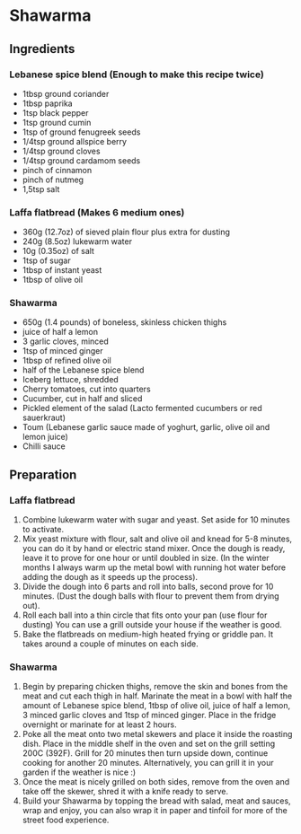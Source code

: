# Shawarma

## Ingredients
### Lebanese spice blend (Enough to make this recipe twice)
* 1tbsp ground coriander
* 1tbsp paprika
* 1tsp black pepper
* 1tsp ground cumin
* 1tsp of ground fenugreek seeds
* 1/4tsp ground allspice berry
* 1/4tsp ground cloves
* 1/4tsp ground cardamom seeds
* pinch of cinnamon
* pinch of nutmeg
* 1,5tsp salt

### Laffa flatbread (Makes 6 medium ones)
* 360g (12.7oz) of sieved plain flour plus extra for dusting
* 240g (8.5oz) lukewarm water
* 10g (0.35oz) of salt
* 1tsp of sugar
* 1tbsp of instant yeast
* 1tbsp of olive oil

### Shawarma
* 650g (1.4 pounds) of boneless, skinless chicken thighs
* juice of half a lemon
* 3 garlic cloves, minced
* 1tsp of minced ginger
* 1tbsp of refined olive oil
* half of the Lebanese spice blend
* Iceberg lettuce, shredded
* Cherry tomatoes, cut into quarters
* Cucumber, cut in half and sliced
* Pickled element of the salad (Lacto fermented cucumbers or red sauerkraut)
* Toum (Lebanese garlic sauce made of yoghurt, garlic, olive oil and lemon juice)
* Chilli sauce

## Preparation
### Laffa flatbread
1. Combine lukewarm water with sugar and yeast. Set aside for 10 minutes to activate.
1. Mix yeast mixture with flour, salt and olive oil and knead for 5-8 minutes, you can do it by hand or electric stand mixer. Once the dough is ready, leave it to prove for one hour or until doubled in size. (In the winter months I always warm up the metal bowl with running hot water before adding the dough as it speeds up the process).
1. Divide the dough into 6 parts and roll into balls, second prove for 10 minutes. (Dust the dough balls with flour to prevent them from drying out).
1. Roll each ball into a thin circle that fits onto your pan (use flour for dusting) You can use a grill outside your house if the weather is good.
1. Bake the flatbreads on medium-high heated frying or griddle pan. It takes around a couple of minutes on each side.

### Shawarma
1. Begin by preparing chicken thighs, remove the skin and bones from the meat and cut each thigh in half. Marinate the meat in a bowl with half the amount of Lebanese spice blend, 1tbsp of olive oil, juice of half a lemon, 3 minced garlic cloves and 1tsp of minced ginger. Place in the fridge overnight or marinate for at least 2 hours.
1. Poke all the meat onto two metal skewers and place it inside the roasting dish. Place in the middle shelf in the oven and set on the grill setting 200C (392F). Grill for 20 minutes then turn upside down, continue cooking for another 20 minutes. Alternatively, you can grill it in your garden if the weather is nice :)
1. Once the meat is nicely grilled on both sides, remove from the oven and take off the skewer, shred it with a knife ready to serve.
1. Build your Shawarma by topping the bread with salad, meat and sauces, wrap and enjoy, you can also wrap it in paper and tinfoil for more of the street food experience.
